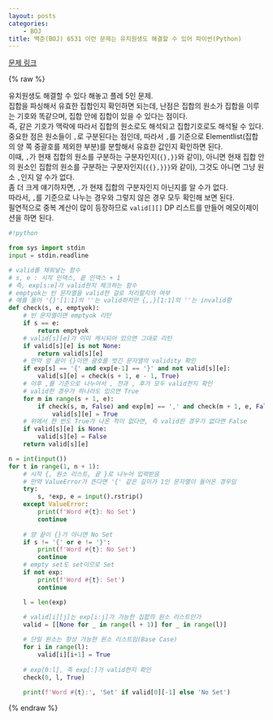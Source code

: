 ```yaml
---
layout: posts
categories:
    - BOJ
title: 백준(BOJ) 6531 이런 문제는 유치원생도 해결할 수 있어 파이썬(Python)
---
```


[문제 링크](https://www.acmicpc.net/problem/6531)

{% raw %}

유치원생도 해결할 수 있다 해놓고 플레 5인 문제.  
집합을 파싱해서 유효한 집합인지 확인하면 되는데, 난점은 집합의 원소가 집합을 이루는 기호와 똑같으며, 집합 안에 집합이 있을 수 있다는 점이다.  
즉, 같은 기호가 맥락에 따라서 집합의 원소로도 해석되고 집합기호로도 해석될 수 있다.  
중요한 점은 원소들이 `,`로 구분된다는 점인데, 따라서 `,`를 기준으로 Elementlist(집합의 양 쪽 중괄호를 제외한 부분)를 분할해서 유효한 값인지 확인하면 된다.  
이때, `,`가 현재 집합의 원소를 구분하는 구분자인지(`{},}}`와 같이), 아니면 현재 집합 안의 원소인 집합의 원소를 구분하는 구분자인지(`{{},}}}`와 같이), 그것도 아니면 그냥 원소 `,`인지 알 수가 없다.  
좀 더 크게 얘기하자면, `,`가 현재 집합의 구분자인지 아닌지를 알 수가 없다.  
따라서, `,`를 기준으로 나누는 경우와 그렇지 않은 경우 모두 확인해 보면 된다.  
필연적으로 중복 계산이 많이 등장하므로 `valid[][]` DP 리스트를 만들어 메모이제이션을 하면 된다.  

```python
#!python

from sys import stdin
input = stdin.readline

# valid를 채워넣는 함수
# s, e : 시작 인덱스, 끝 인덱스 + 1
# 즉, exp[s:e]가 valid한지 체크하는 함수
# emptyok는 빈 문자열을 valid한 걸로 처리할지의 여부
# 예를 들어 '{}'[1:1]의 ''는 valid하지만 {,,}[1:1]의 ''는 invalid함
def check(s, e, emptyok):
    # 빈 문자열이면 emptyok 리턴
    if s == e:
        return emptyok
    # valid[s][e]가 이미 캐시되어 있으면 그대로 리턴
    if valid[s][e] is not None:
        return valid[s][e]
    # 만약 양 끝이 {}이면 괄호를 벗긴 문자열의 validity 확인
    if exp[s] == '{' and exp[e-1] == '}' and not valid[s][e]:
        valid[s][e] = check(s + 1, e - 1, True)
    # 이후 ,를 기준으로 나누어서 , 전과 , 후가 모두 valid한지 확인
    # valid한 경우가 하나라도 있으면 True
    for m in range(s + 1, e):
        if check(s, m, False) and exp[m] == ',' and check(m + 1, e, False):
            valid[s][e] = True
    # 위에서 한 번도 True가 나온 적이 없다면, 즉 valid한 경우가 없다면 False
    if valid[s][e] is None:
        valid[s][e] = False
    return valid[s][e]

n = int(input())
for t in range(1, n + 1):
    # 시작 {, 원소 리스트, 끝 }로 나누어 입력받음
    # 만약 ValueError가 뜬다면 '{' 같은 길이가 1인 문자열이 들어온 경우임
    try:
        s, *exp, e = input().rstrip()
    except ValueError:
        print(f'Word #{t}: No Set')
        continue
    
    # 양 끝이 {}가 아니면 No Set
    if s != '{' or e != '}':
        print(f'Word #{t}: No Set')
        continue
    # empty set도 set이므로 Set
    if not exp:
        print(f'Word #{t}: Set')
        continue

    l = len(exp)
    
    # valid[i][j]는 exp[i:j]가 가능한 집합의 원소 리스트인가
    valid = [[None for _ in range(l + 1)] for _ in range(l)]

    # 단일 원소는 항상 가능한 원소 리스트임(Base Case)
    for i in range(l):
        valid[i][i+1] = True
    
    # exp[0:l], 즉 exp[:]가 valid한지 확인
    check(0, l, True)
    
    print(f'Word #{t}:', 'Set' if valid[0][-1] else 'No Set')

```

{% endraw %}
